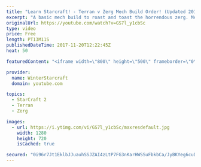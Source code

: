 ```yaml
---
title: "Learn Starcraft! - Terran v Zerg Mech Build Order! (Updated 2018)"
excerpt: "A basic mech build to roast and toast the horrendous zerg. Meant for lower level players looking for some direction! -- Watch live at https://www.twitch.tv/wintergaming"
originalUrl: https://youtube.com/watch?v=GS7l_y1cbSc
type: video
price: Free
length: PT13M11S
publishedDateTime: 2017-11-20T12:22:45Z
heat: 50

featuredContent: "<iframe width=\"800\" height=\"500\" frameborder=\"0\" src=\"https://www.youtube.com/embed/GS7l_y1cbSc\" allow=\"accelerometer; autoplay; encrypted-media; gyroscope; picture-in-picture\" allowfullscreen></iframe>"

provider:
  name: WinterStarcraft
  domain: youtube.com

topics:
  - StarCraft 2
  - Terran
  - Zerg

images:
  - url: https://i.ytimg.com/vi/GS7l_y1cbSc/maxresdefault.jpg
    width: 1280
    height: 720
    isCached: true

secured: "0i96r7Jt1EklbJJuauhSSJZAI4zLtP7FG3nKarHWSSuFbkbCa/JyBKYeg6cuD22/gF9U/sO2QLX+LjTXiGvnHcIC54U0cAm7Kwx6fxknbamNVJjm34gOWKYqbB0ATEaQsCR0+2WCbbK92sP74KzDFtcDpR1mi7zMxxJdA3qMY6s377/qM6HjU/p3C7g0TMgDeW37FKrTfbp5O9IewfFe3QQ4fxeN4iDxbWEK4JaI9wkYGux15x+xXf3TZ82XkR2GM6WL3uLWe/YIW1MKppgTnn2eYxbZOlioXiIgSG3ia3ibsYYTsL/SAgcASeyXrP+pczNAULE2hYzWdDpkciV0XbU8Gv0DOgUCaL8/LW7+kHMBHx33GzKBdEUrABGMG++1CMV7MRTwuixBopNkmpZ6QiXmUmd5ZMAXttaJ1boYp/I=;+CpQyj7m6dz+RdEe3pbgzQ=="
---
```


